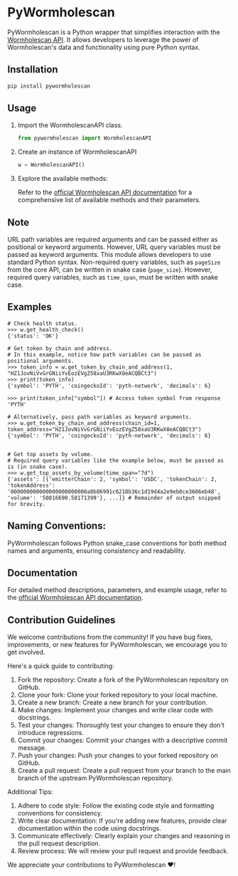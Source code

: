 # PyWormholescan
PyWormholescan is a Python wrapper that simplifies interaction with the [Wormholescan API](https://api.wormholescan.io). It allows developers to leverage the power of Wormholescan's data and functionality using pure Python syntax.

## Installation
```sh
pip install pywormholescan
```

## Usage
1. Import the WormholescanAPI class.
    ```python
    from pywormholescan import WormholescanAPI
    ```

2. Create an instance of WormholescanAPI
    ```python
    w = WormholescanAPI()
    ```

3. Explore the available methods:

    Refer to the [official Wormholescan API documentation](https://api.wormholescan.io) for a comprehensive list of available methods and their parameters.

## Note

URL path variables are required arguments and can be passed either as positional or keyword arguments. However, URL query variables must be passed as keyword arguments.
This module allows developers to use standard Python syntax. Non-required query variables, such as `pageSize` from the core API, can be written in snake case (`page_size`). However, required query variables, such as `time_span`, must be written with snake case.

## Examples
```pycon
# Check health status.
>>> w.get_health_check()
{'status': 'OK'}

# Get token by chain and address.
# In this example, notice how path variables can be passed as positional arguments.
>>> token_info = w.get_token_by_chain_and_address(1, "HZ1JovNiVvGrGNiiYvEozEVgZ58xaU3RKwX8eACQBCt3")
>>> print(token_info)
{'symbol': 'PYTH', 'coingeckoId': 'pyth-network', 'decimals': 6}

>>> print(token_info["symbol"]) # Access token symbol from response
'PYTH'

# Alternatively, pass path variables as keyword arguments.
>>> w.get_token_by_chain_and_address(chain_id=1, token_address="HZ1JovNiVvGrGNiiYvEozEVgZ58xaU3RKwX8eACQBCt3")
{'symbol': 'PYTH', 'coingeckoId': 'pyth-network', 'decimals': 6}


# Get top assets by volume.
# Required query variables like the example below, must be passed as is (in snake case).
>>> w.get_top_assets_by_volume(time_span="7d")
{'assets': [{'emitterChain': 2, 'symbol': 'USDC', 'tokenChain': 2, 'tokenAddress': '000000000000000000000000a0b86991c6218b36c1d19d4a2e9eb0ce3606eb48', 'volume': '50816690.58171399'}, ...]} # Remainder of output snipped for brevity.
```

## Naming Conventions:
PyWormholescan follows Python snake_case conventions for both method names and arguments, ensuring consistency and readability.

## Documentation
For detailed method descriptions, parameters, and example usage, refer to the [official Wormholescan API documentation](https://api.wormholescan.io).

## Contribution Guidelines

We welcome contributions from the community! If you have bug fixes, improvements, or new features for PyWormholescan, we encourage you to get involved.

Here's a quick guide to contributing:

1. Fork the repository: Create a fork of the PyWormholescan repository on GitHub.
2. Clone your fork: Clone your forked repository to your local machine.
3. Create a new branch: Create a new branch for your contribution.
4. Make changes: Implement your changes and write clear code with docstrings.
5. Test your changes: Thoroughly test your changes to ensure they don't introduce regressions.
6. Commit your changes: Commit your changes with a descriptive commit message.
7. Push your changes: Push your changes to your forked repository on GitHub.
8. Create a pull request: Create a pull request from your branch to the main branch of the upstream PyWormholescan repository.

Additional Tips:
1. Adhere to code style: Follow the existing code style and formatting conventions for consistency.
2. Write clear documentation: If you're adding new features, provide clear documentation within the code using docstrings.
3. Communicate effectively: Clearly explain your changes and reasoning in the pull request description.
4. Review process: We will review your pull request and provide feedback.

We appreciate your contributions to PyWormholescan ❤!
